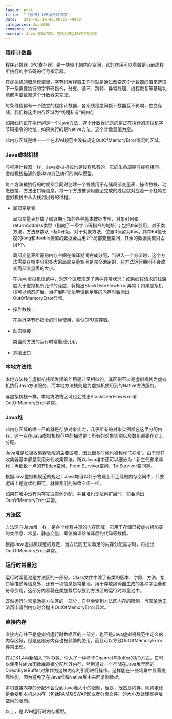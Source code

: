 ```yaml
---
layout: post
title:  "【读书】JVM运行时内存"
date:   2014-05-19 00:00:02 +0800
categories: Java基础
comments: true
excerpt: Java 基础内容，包括JVM运行时内存模型
---
```


### 程序计数器

程序计数器（PC寄存器）是一块较小的内存空间，它的作用可以看做是当前线程所执行的字节码的行号指示器。

在虚拟机的概念模型里，字节码解释器工作时就是通过改变这个计数器的值来选取下一条需要执行的字节码指令，分支、循环、跳转、异常处理、线程恢复等基础功能都需要依赖这个计数器来完成。

每条线程都有一个独立的程序计数器，各条线程之间额计数器互不影响，独立存储，我们称这类内存区域为“线程私有”的内存

如果线程正在执行的是一个Java方法，这个计数器记录的是正在执行的虚拟机字节码指令的地址；如果执行的是Native方法，这个计数器值为空。

此内存区域是唯一一个在JVM规范中没有规定OutOfMemoryError情况的区域。

### Java虚拟机栈

与程序计数器一样，Java虚拟机栈也是线程私有的，它的生命周期与线程相同。虚拟机栈描述的是Java方法执行的内存模型。

每个方法被执行的时候都会同时创建一个栈帧用于存储局部变量表、操作数栈、动态链接、方法出口等信息。每一个方法被调用直至完成的过程就对应着一个栈帧在虚拟机栈中从入栈到出栈的过程。

- 局部变量表

  局部变量表存放了编译期可知的各种基本数据类型、对象引用和returnAddress类型（指向了一条字节码指令的地址）；包括this引用，对于类方法，方法参数从下标0开始，对于对象方法，位置0保留为this。其中64位长度的long和double类型的数据会占用2个局部变量空间，其余的数据类型只占用1个。

  局部变量表所需的内存空间在编译期间完成分配，当进入一个方法时，这个方法需要在帧中分配多大的局部变量空间是完全确定的，在方法运行期间不会改变局部变量表的大小。

  在Java虚拟机规范中，对这个区域规定了两种异常状况：如果线程请求的栈深度大于虚拟机所允许的深度，将抛出StackOverFlowError异常；如果虚拟机栈可以动态扩展，当扩展时无法申请到足够的内存时会抛出OutOfMemoryError异常。
  ​    

- 操作数栈：

  在执行字节码指令的时候使用，类似CPU寄存器。

- 动态链接：

  类当前方法的运行时常量池引用。

- 方法出口

### 本地方法栈

本地方法栈与虚拟机栈所发挥的作用是非常相似的，其区别不过是虚拟机栈为虚拟机执行Java方法服务，而本地方法栈则是为虚拟机使用到的Native方法服务。

与虚拟机栈一样，本地方法栈区域也会抛出StackOverFlowError和OutOfMemoryError异常。

### Java堆

此内存区域的唯一目的就是存放对象实力，几乎所有的对象实例都在这里分配内存。这一点在Java虚拟机规范中的描述是：所有的对象实例以及数组都要在对上分配。

Java堆是垃圾收集器管理的主要区域，因此很多时候也被称作“GC堆”。由于现在收集器基本都是采用分代收集算法，所以Java堆中还可以细分为：新生代和老年代；再细致一点的有Eden空间、From Survivor空间、To Survivor空间等。

根据Java虚拟机规范的规定，Java堆可以处于物理上不连续的内存空间中，只要逻辑上是连续的即可，就像我们的磁盘空间一样。

如果在堆中没有内存完成实例分配，并且堆也无法再扩展时，将会抛出OutOfMemoryError异常。

### 方法区

方法区与Java堆一样，是各个线程共享的内存区域，它用于存储已被虚拟机加载的类信息、常量、静态变量、即使编译器编译后的代码等数据。

根据Java虚拟机规范的规定，当方法区无法满足的内存分配需求时，将抛出OutOfMemoryError异常。

### 运行时常量池

运行时常量池是方法区的一部分。Class文件中除了有类的版本、字段、方法、接口等描述等信息外，还有一项信息是常量池，用于存放编译器生成的各种字面量和符号引用，这部分内容将在类加载后存放到方法区的运行时常量池中。

既然运行时常量池是方法区的一部分，自然会受到方法区内存的限制，当常量池无法再申请到内存时会抛出OutOfMemoryError异常。

### 直接内存

直接内存并不是虚拟机运行时数据区的一部分，也不是Java虚拟机规范中定义的内存区域，但是这部分内存也被频繁的使用，而且可以导致OutOfMemoryError异常出现。

在JDK1.4中新加入了NIO类，引入了一种基于Channel与Buffer的I/O方式，它可以使用Native函数库直接分配堆外内存，然后通过一个存储在Java堆里面的DirectByteBuffer对象作为这块内存的引用进行操作。这样能在一些场景中显著提高性能，因为避免了在Java堆和Native堆中来回复制数据。

本机直接内存的分配不会受到Java堆大小的限制，但是，既然是内存，则肯定还是会受到本机总内存（包括RAM及SWAP区或者分页文件）的大小及处理器寻址空间的限制。


以上，是JVM运行时内存模型。